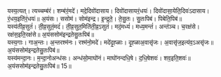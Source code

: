 

  
यस्य॒त्यत्। त्यच्चम्ब॑रं। शम्ब॑रं॒मदे॑। मदे॒दिवो॑दासाय। दिवो॑दासायरं॒धयः॑। दिवो॑दासा॒येति॒दिवः॑ऽदासाय। रं॒धय॒इति॑रं॒धयः॑॥ अ॒यंसः। ससोम॑। सोम॑इन्द्र। इ॒न्द्र॒ते॒। ते॒सु॒तः। सु॒तःपिब॑। पिबेति॒पिब॑॥  
यस्य॑तीव्र॒सुतं॑। ती॒व्र॒सुतं॒मदं॑। ती॒व्र॒सुत॒मिति॑ती॒व्र॒ऽसुतं॑। मदं॒मध्यं॑। मध्य॒मन्तं॑। अन्त॑ञ्च। च॒रक्ष॑से। रक्ष॑स॒इति॒रक्ष॑से॥ अ॒यंससोम॑इन्द्रतेसु॒तःपिब॑॥  
यस्य॒गाः। गाअ॒न्तः। अ॒न्तरश्म॑नः। रश्म॑नो॒मदे॑। मदे॑दृ॒ह्ळाः। दृ॒ह्ळाअ॒वासृ॑जः। अ॒वासृ॑ज॒इत्य॑व॒ऽअसृ॑जः॥ अ॒यंससोम॑इन्द्रतेसु॒तःपिब॑॥  
यस्य॑मन्दा॒नः। म॒न्दा॒नोअन्ध॑सः। अन्ध॑सो॒माघो॑नं। माघो॑नन्दधि॒षे। द॒धि॒षेशवः॑। शव॒इति॒शवः॑॥ अ॒यंससोम॑इन्द्रतेसु॒तःपिब॑॥ 15॥  
